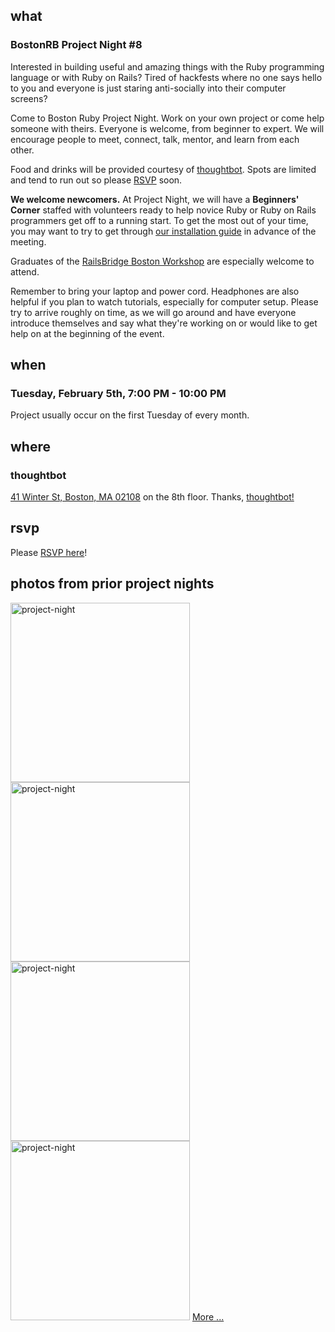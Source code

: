 ## what
### BostonRB Project Night #8

Interested in building useful and amazing things with the Ruby
programming language or with Ruby on Rails?  Tired of hackfests where no
one says hello to you and everyone is just staring anti-socially into
their computer screens? 

Come to Boston Ruby Project Night.  Work on your own project or come
help someone with theirs.  Everyone is welcome, from beginner to expert.
We will encourage people to meet, connect, talk, mentor, and learn from
each other. 

Food and drinks will be provided courtesy of
[thoughtbot](http://thoughtbot.com/).  Spots are limited and tend to run
out so please [RSVP][rsvp] soon.

[rsvp]:https://guestlistapp.com/events/144570

**We welcome newcomers.**  At Project Night, we will have a **Beginners'
Corner** staffed with volunteers ready to help novice Ruby or Ruby on
Rails programmers get off to a running start. To get the most out of
your time, you may want to try to get through [our installation guide](http://workshop.bostonrb.org/ruby_from_scratch) in advance of the meeting.  

Graduates of the [RailsBridge Boston Workshop](http://workshop.bostonrb.org/) are especially welcome to
attend.

Remember to bring your laptop and power cord.  Headphones are also
helpful if you plan to watch tutorials, especially for computer setup.
Please try to arrive roughly on time, as we will go around and have
everyone introduce themselves and say what they're working on or would
like to get help on at the beginning of the event.

## when
### Tuesday, February 5th, 7:00 PM - 10:00 PM

Project usually occur on the first Tuesday of every month.

## where
### thoughtbot 

[41 Winter St, Boston, MA 02108](/venue)
on the 8th floor. Thanks, [thoughtbot!](http://thoughtbot.com/)

## rsvp

Please [RSVP here][rsvp]!

## photos from prior project nights

[<img src="http://farm9.staticflickr.com/8424/7748000598_c8ff58dc63.jpg" width="287" alt="project-night">][photo set]
[<img src="http://farm9.staticflickr.com/8439/7747999748_3730582268.jpg" width="287" alt="project-night">][photo set]
[<img src="http://farm8.staticflickr.com/7276/7592527810_2c2349bf7d.jpg"   width="287" alt="project-night">][photo set]
[<img src="http://farm9.staticflickr.com/8292/7592528470_fac44315ce_n.jpg" width="287" alt="project-night">][photo set]
[More ...][photo set]

[photo set]:http://www.flickr.com/photos/82871821@N04/sets/72157630989561010/

